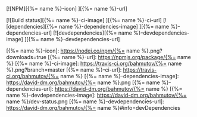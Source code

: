 [![NPM][{%= name %}-icon] ][{%= name %}-url]

[![Build status][{%= name %}-ci-image] ][{%= name %}-ci-url]
[![dependencies][{%= name %}-dependencies-image] ][{%= name %}-dependencies-url]
[![devdependencies][{%= name %}-devdependencies-image] ][{%= name %}-devdependencies-url]

[{%= name %}-icon]: https://nodei.co/npm/{%= name %}.png?downloads=true
[{%= name %}-url]: https://npmjs.org/package/{%= name %}
[{%= name %}-ci-image]: https://travis-ci.org/bahmutov/{%= name %}.png?branch=master
[{%= name %}-ci-url]: https://travis-ci.org/bahmutov/{%= name %}
[{%= name %}-dependencies-image]: https://david-dm.org/bahmutov/{%= name %}.png
[{%= name %}-dependencies-url]: https://david-dm.org/bahmutov/{%= name %}
[{%= name %}-devdependencies-image]: https://david-dm.org/bahmutov/{%= name %}/dev-status.png
[{%= name %}-devdependencies-url]: https://david-dm.org/bahmutov/{%= name %}#info=devDependencies
